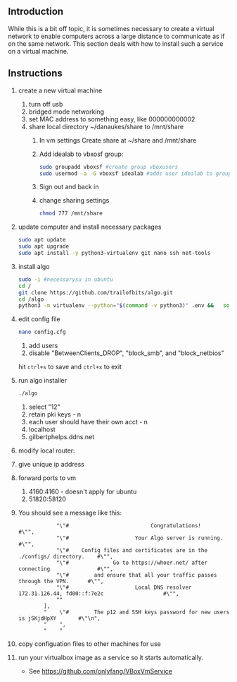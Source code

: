 ---
---

## Introduction

While this is a bit off topic, it is sometimes necessary to create a virtual network to enable computers across a large distance to communicate as if on the same network.  This section deals with how to install such a service on a virtual machine.

## Instructions

1. create a new virtual machine
    1. turn off usb
    1. bridged mode networking
    1. set MAC address to something easy, like 000000000002
    1. share local directory ~/danaukes/share to /mnt/share
        1. In vm settings Create share at ~/share and /mnt/share
        1. Add idealab to vbxosf group:
        
            ```bash
            sudo groupadd vboxsf #create group vboxusers
            sudo usermod -a -G vboxsf idealab #adds user idealab to group vboxsf
            ```
        
        1. Sign out and back in
        1. change sharing settings 

            ```bash
            chmod 777 /mnt/share
            ```

1. update computer and install necessary packages

    ```bash
    sudo apt update
    sudo apt upgrade
    sudo apt install -y python3-virtualenv git nano ssh net-tools
    ```

1. install algo

    ```bash
    sudo -i #necessarysu in ubuntu
    cd / 
    git clone https://github.com/trailofbits/algo.git
    cd /algo
    python3 -m virtualenv --python="$(command -v python3)" .env &&   source .env/bin/activate &&   python3 -m pip install -U pip virtualenv &&   python3 -m pip install -r requirements.txt
    ```

1. edit config file

    ```bash
    nano config.cfg
    ```
    
    1. add users
    1. disable "BetweenClients_DROP", "block_smb", and "block_netbios"
    
    hit ```ctrl+s``` to save and ```ctrl+x``` to exit

1. run algo installer

    ```bash
    ./algo
    ```
    
    1. select "12"
    1. retain pki keys - n
    1. each user should have their own acct - n
    1. localhost
    1. gilbertphelps.ddns.net

1. modify local router:
1. give unique ip address
1. forward ports to vm
    1. 4160:4160 - doesn't apply for ubuntu
    1. 51820:58120


1. You should see a message like this:
    ```
                "\"#                          Congratulations!                            #\"",
                "\"#                     Your Algo server is running.                     #\"",
                "\"#    Config files and certificates are in the ./configs/ directory.    #\"",
                "\"#              Go to https://whoer.net/ after connecting               #\"",
                "\"#        and ensure that all your traffic passes through the VPN.      #\"",
                "\"#                     Local DNS resolver 172.31.126.44, fd00::f:7e2c                   #\"",
                ""
            ],
            "    \"#        The p12 and SSH keys password for new users is jSKjdHpXY       #\"\n",
            "    ",
            "    "

    ```

1. copy configuation files to other machines for use
1. run your virtualbox image as a service so it starts automatically.   
    * See <https://github.com/onlyfang/VBoxVmService>

<!--
## Old

ALGO
Open powershell in admin mode
Create local directory c/users/danaukes/algo-data

```bash
docker run -it -v C:\Users\danaukes\code_external\algo:/algo ubuntu /bin/bash
docker run --name=myalgo -it -v C:\Users\danaukes\algo-data:/algo-data ubuntu:bionic /bin/bash
docker exec -it myalgo /bin/bash
docker commit -m "installed and configged" -a "dan" 87efef64b227 test/new_image
mkdir configs && ssh-keygen -b 2048 -C algo@local -t rsa -f configs/algo.pem -q -N ""
```

-->
